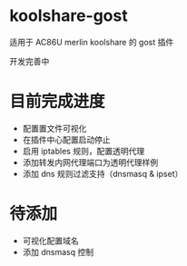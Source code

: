 # koolshare-gost
适用于 AC86U merlin koolshare 的 gost 插件

开发完善中

# 目前完成进度

- 配置置文件可视化
- 在插件中心配置启动停止
- 启用 iptables 规则，配置透明代理
- 添加转发内网代理端口为透明代理样例
- 添加 dns 规则过滤支持（dnsmasq & ipset）

# 待添加

- 可视化配置域名
- 添加 dnsmasq 控制